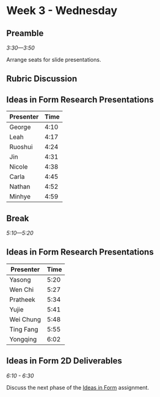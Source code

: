 # Week 3 - Wednesday

## Preamble
*3:30—3:50*

Arrange seats for slide presentations.

## Rubric Discussion

## Ideas in Form Research Presentations

Presenter   | Time
---         | ---
George      | 4:10
Leah        | 4:17
Ruoshui     | 4:24
Jin         | 4:31
Nicole      | 4:38
Carla       | 4:45
Nathan      | 4:52
Minhye      | 4:59

## Break
*5:10—5:20*

## Ideas in Form Research Presentations

Presenter   | Time
---         | ---
Yasong      | 5:20
Wen Chi     | 5:27
Pratheek    | 5:34
Yujie       | 5:41
Wei Chung   | 5:48
Ting Fang   | 5:55
Yongqing    | 6:02

## Ideas in Form 2D Deliverables
*6:10 - 6:30*

Discuss the next phase of the [Ideas in Form](../assignment_ideas_in_form/) assignment.



